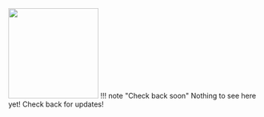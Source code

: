 <!--
---
title: "VSCode"
description: "Visual Studio Code, also commonly referred to as VS Code, is a source-code editor made by Microsoft for Windows, Linux and macOS. Features include support for debugging, syntax highlighting, intelligent code completion, snippets, code refactoring, and embedded Git."
tags: "ide plugins"
icon: "https://awesome-astra.github.io/docs/img/vscode/visualstudio.png"
coming_soon: “true”
developer_title: "Microsoft"
developer_url: "https://code.visualstudio.com/"
links:
- title: "VSCode Install"
  url: "https://code.visualstudio.com/download"
---
-->

<div class="nosurface" markdown="1">
<img src="https://awesome-astra.github.io/docs/img/vscode/Visual_Studio_Code_1.35_icon.svg.png" style="height: 180px;" />

<admonition markdown="1">
!!! note "Check back soon"
    Nothing to see here yet! Check back for updates! 
</div>